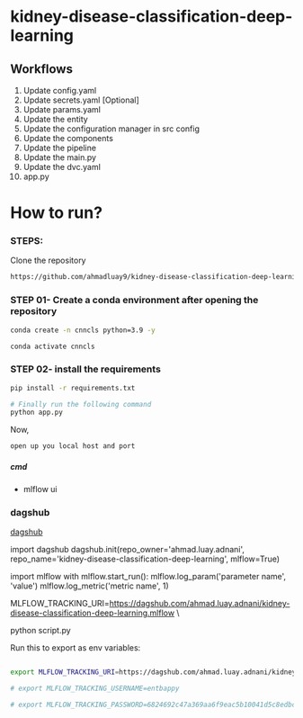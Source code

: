 # kidney-disease-classification-deep-learning

## Workflows

1. Update config.yaml
2. Update secrets.yaml [Optional]
3. Update params.yaml
4. Update the entity
5. Update the configuration manager in src config
6. Update the components
7. Update the pipeline 
8. Update the main.py
9. Update the dvc.yaml
10. app.py

# How to run?
### STEPS:

Clone the repository

```bash
https://github.com/ahmadluay9/kidney-disease-classification-deep-learning
```
### STEP 01- Create a conda environment after opening the repository

```bash
conda create -n cnncls python=3.9 -y
```

```bash
conda activate cnncls
```


### STEP 02- install the requirements
```bash
pip install -r requirements.txt
```

```bash
# Finally run the following command
python app.py
```

Now,
```bash
open up you local host and port
```

##### cmd
- mlflow ui

### dagshub
[dagshub](https://dagshub.com/)

import dagshub
dagshub.init(repo_owner='ahmad.luay.adnani', repo_name='kidney-disease-classification-deep-learning', mlflow=True)

import mlflow
with mlflow.start_run():
  mlflow.log_param('parameter name', 'value')
  mlflow.log_metric('metric name', 1)

MLFLOW_TRACKING_URI=https://dagshub.com/ahmad.luay.adnani/kidney-disease-classification-deep-learning.mlflow \
<!-- MLFLOW_TRACKING_USERNAME=entbappy \
MLFLOW_TRACKING_PASSWORD=6824692c47a369aa6f9eac5b10041d5c8edbcef0 \ -->
python script.py

Run this to export as env variables:

```bash

export MLFLOW_TRACKING_URI=https://dagshub.com/ahmad.luay.adnani/kidney-disease-classification-deep-learning.mlflow

# export MLFLOW_TRACKING_USERNAME=entbappy 

# export MLFLOW_TRACKING_PASSWORD=6824692c47a369aa6f9eac5b10041d5c8edbcef0

```
